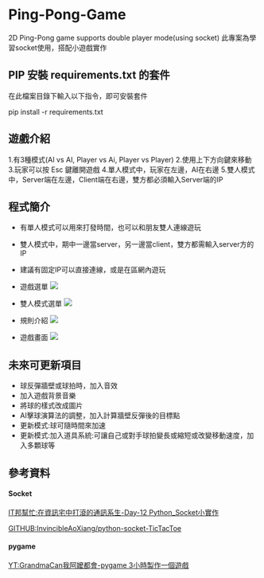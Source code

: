 # Ping-Pong-Game
2D Ping-Pong game supports double player mode(using socket)
此專案為學習socket使用，搭配小遊戲實作

## PIP 安裝 requirements.txt 的套件
在此檔案目錄下輸入以下指令，即可安裝套件

pip install -r requirements.txt

## 遊戲介紹
1.有3種模式(AI vs AI, Player vs Ai, Player vs Player)
2.使用上下方向鍵來移動
3.玩家可以按 Esc 鍵離開遊戲
4.單人模式中，玩家在左邊，AI在右邊
5.雙人模式中，Server端在左邊，Client端在右邊，雙方都必須輸入Server端的IP

## 程式簡介
* 有單人模式可以用來打發時間，也可以和朋友雙人連線遊玩
* 雙人模式中，期中一邊當server，另一邊當client，雙方都需輸入server方的IP
* 建議有固定IP可以直接連線，或是在區網內遊玩

* 遊戲選單
![](https://i.imgur.com/7eqs5FR.png)

* 雙人模式選單
![](https://i.imgur.com/SCWk8cE.png)

* 規則介紹
![](https://i.imgur.com/Zz6j9DV.png)

* 遊戲畫面
![](https://i.imgur.com/O5nghiy.png)


## 未來可更新項目
* 球反彈牆壁或球拍時，加入音效
* 加入遊戲背景音樂
* 將球的樣式改成圖片
* AI擊球演算法的調整，加入計算牆壁反彈後的目標點
* 更新模式:球可隨時間來加速
* 更新模式:加入道具系統:可讓自己或對手球拍變長或縮短或改變移動速度，加入多顆球等

## 參考資料
#### Socket
[IT邦幫忙:在資訊宅中打滾的通訊系生-Day-12 Python_Socket小實作](https://ithelp.ithome.com.tw/articles/10205819)

[GITHUB:InvincibleAoXiang/python-socket-TicTacToe](https://github.com/InvincibleAoXiang/python-socket-TicTacToe)

#### pygame
[YT:GrandmaCan我阿嬤都會-pygame 3小時製作一個遊戲](https://www.youtube.com/watch?v=61eX0bFAsYs)

